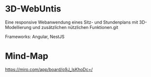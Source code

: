 # 3D-WebUntis
Eine responsive Webanwendung eines Sitz- und Stundenplans mit 3D-Modellierung und zusätzlichen nützlichen Funktionen.git

Frameworks: Angular, NestJS

# Mind-Map
https://miro.com/app/board/o9J_lsKhoDc=/
